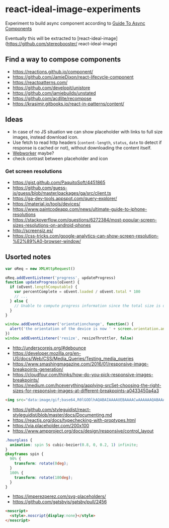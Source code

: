 # react-ideal-image-experiments

Experiment to build async component according to [Guide To Async Components](https://github.com/stereobooster/guide-to-async-components)

Eventually this will be extracted to [react-ideal-image](https://github.com/stereobooster/
react-ideal-image)

## Find a way to compose components

* https://reactions.github.io/component/
* https://github.com/JamieDixon/react-lifecycle-component
* https://reactpatterns.com/
* https://github.com/developit/unistore
* https://github.com/jamiebuilds/unstated
* https://github.com/acdlite/recompose
* https://krasimir.gitbooks.io/react-in-patterns/content/

## Ideas

* In case of no JS situation we can show placeholder with links to full size images, instead download icon.
* Use fetch to read http headers (`content-length`, `status`, `date` to detect if response is cached or not), without downloading the content itself.
* [Webworker](https://aerotwist.com/blog/one-weird-trick/) maybe?
* check contrast between placeholder and icon

### Get screen resolutions

* https://gist.github.com/PaquitoSoft/4451865
* https://github.com/guess-js/guess/blob/master/packages/ga/src/client.ts
* https://ga-dev-tools.appspot.com/query-explorer/
* https://material.io/tools/devices/
* https://www.paintcodeapp.com/news/ultimate-guide-to-iphone-resolutions
* https://stackoverflow.com/questions/6272384/most-popular-screen-sizes-resolutions-on-android-phones
* http://screensiz.es/
* https://css-tricks.com/google-analytics-can-show-screen-resolution-%E2%89%A0-browser-window/

## Usorted notes

```js
var oReq = new XMLHttpRequest()

oReq.addEventListener('progress', updateProgress)
function updateProgress(oEvent) {
  if (oEvent.lengthComputable) {
    var percentComplete = oEvent.loaded / oEvent.total * 100
    // ...
  } else {
    // Unable to compute progress information since the total size is unknown
  }
}
```

```js
window.addEventListener('orientationchange', function() {
  alert('the orientation of the device is now ' + screen.orientation.angle)
})
window.addEventListener('resize', resizeThrottler, false)
```

* http://underscorejs.org/#debounce
* https://developer.mozilla.org/en-US/docs/Web/CSS/Media_Queries/Testing_media_queries
* https://www.smashingmagazine.com/2016/01/responsive-image-breakpoints-generation/
* https://cloudfour.com/thinks/how-do-you-pick-responsive-images-breakpoints/
* https://medium.com/hceverything/applying-srcSet-choosing-the-right-sizes-for-responsive-images-at-different-breakpoints-a0433450a4a3

```html
<img src="data:image/gif;base64,R0lGODlhAQABAIAAAAUEBAAAACwAAAAAAQABAAACAkQBADs=" />
```

* https://github.com/styleguidist/react-styleguidist/blob/master/docs/Documenting.md
* https://reactjs.org/docs/typechecking-with-proptypes.html
* https://via.placeholder.com/200x100
* https://www.ampproject.org/docs/design/responsive/control_layout

```css
.hourglass {
  animation: spin 5s cubic-bezier(0.8, 0, 0.2, 1) infinite;
}
@keyframes spin {
  90% {
    transform: rotate(0deg);
  }
  100% {
    transform: rotate(180deg);
  }
}
```

* https://jmperezperez.com/svg-placeholders/
* https://github.com/gatsbyjs/gatsby/pull/2456

```html
<noscript>
  <style>.noscript{display:none}</style>
</noscript>
```
